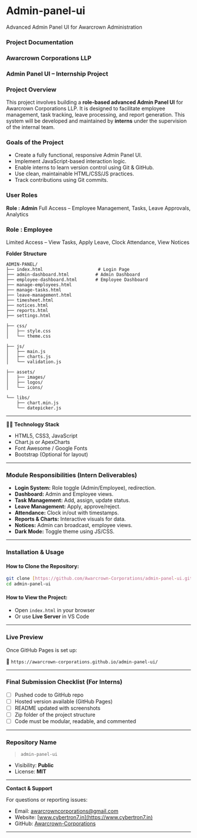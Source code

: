 # Admin-panel-ui
Advanced Admin Panel UI for Awarcrown Administration
### **Project Documentation**
### **Awarcrown Corporations LLP**
### **Admin Panel UI – Internship Project**
### **Project Overview**
This project involves building a **role-based advanced Admin Panel UI** for Awarcrown Corporations LLP. It is designed to facilitate employee management, task tracking, leave processing, and report generation.
This system will be developed and maintained by **interns** under the supervision of the internal team.
### **Goals of the Project**
* Create a fully functional, responsive Admin Panel UI.
* Implement JavaScript-based interaction logic.
* Enable interns to learn version control using Git & GitHub.
* Use clean, maintainable HTML/CSS/JS practices.
* Track contributions using Git commits.


### **User Roles**
**Role : Admin**
  Full Access – Employee Management, Tasks, Leave Approvals, Analytics
### **Role : Employee**
  Limited Access – View Tasks, Apply Leave, Clock Attendance, View Notices
  


**Folder Structure**
```
ADMIN-PANEL/
├── index.html                     # Login Page
├── admin-dashboard.html          # Admin Dashboard
├── employee-dashboard.html       # Employee Dashboard
├── manage-employees.html
├── manage-tasks.html
├── leave-management.html
├── timesheet.html
├── notices.html
├── reports.html
├── settings.html

├── css/
│   ├── style.css
│   └── theme.css

├── js/
│   ├── main.js
│   ├── charts.js
│   └── validation.js

├── assets/
│   ├── images/
│   ├── logos/
│   └── icons/

└── libs/
    ├── chart.min.js
    └── datepicker.js
```

---

🧑‍💻 **Technology Stack**

* HTML5, CSS3, JavaScript
* Chart.js or ApexCharts
* Font Awesome / Google Fonts
* Bootstrap (Optional for layout)

---

### **Module Responsibilities (Intern Deliverables)**

* **Login System:** Role toggle (Admin/Employee), redirection.
* **Dashboard:** Admin and Employee views.
* **Task Management:** Add, assign, update status.
* **Leave Management:** Apply, approve/reject.
* **Attendance:** Clock in/out with timestamps.
* **Reports & Charts:** Interactive visuals for data.
* **Notices:** Admin can broadcast, employee views.
* **Dark Mode:** Toggle theme using JS/CSS.

---

###  **Installation & Usage**

####  How to Clone the Repository:

```bash
git clone [https://github.com/Awarcrown-Corporations/admin-panel-ui.git](https://github.com/AWARCROWN-CORPORATIONS-LLP/admin-panel-ui.git)
cd admin-panel-ui
```

####  How to View the Project:

* Open `index.html` in your browser
* Or use **Live Server** in VS Code

---

###  **Live Preview**

Once GitHub Pages is set up:

🔗 `https://awarcrown-corporations.github.io/admin-panel-ui/`

---

###  **Final Submission Checklist (For Interns)**

* [ ] Pushed code to GitHub repo
* [ ] Hosted version available (GitHub Pages)
* [ ] README updated with screenshots
* [ ] Zip folder of the project structure
* [ ] Code must be modular, readable, and commented

---

###  **Repository Name**

> `admin-panel-ui`

* Visibility: **Public** 
* License: **MIT**

---
  **Contact & Support**

For questions or reporting issues:

*  Email: [awarcrowncorporations@gmail.com](mailto:awarcrowncorporations@gmail.com)
*  Website: [www.cybertron7.in](https://www.cybertron7.in) 
*  GitHub: [Awarcrown-Corporations]([https://github.com/Awarcrown-Corporations](https://github.com/AWARCROWN-CORPORATIONS-LLP))

---

